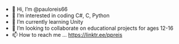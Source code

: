 - 👋 Hi, I’m @pauloreis66
- 👀 I’m interested in coding C#, C, Python
- 🌱 I’m currently learning Unity
- 💞️ I’m looking to collaborate on educational projects for ages 12-16
- 📫 How to reach me ... https://linktr.ee/ppreis

<!---
pauloreis66/pauloreis66 is a ✨ special ✨ repository because its `README.md` (this file) appears on your GitHub profile.
You can click the Preview link to take a look at your changes.
--->
